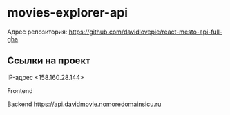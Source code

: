 # movies-explorer-api

Адрес репозитория: https://github.com/davidlovepie/react-mesto-api-full-gha

## Ссылки на проект

IP-адрес <158.160.28.144>

Frontend 

Backend https://api.davidmovie.nomoredomainsicu.ru
